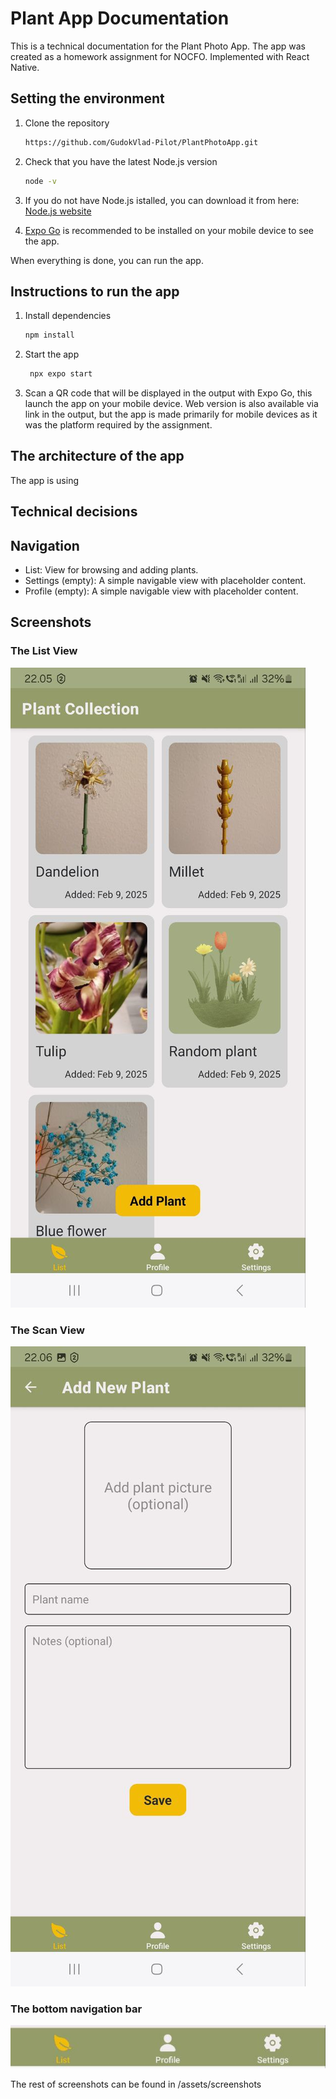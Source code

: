 # Plant App Documentation

This is a technical documentation for the Plant Photo App.
The app was created as a homework assignment for NOCFO.
Implemented with React Native.

## Setting the environment

1. Clone the repository

   ```bash
   https://github.com/GudokVlad-Pilot/PlantPhotoApp.git
   ```

2. Check that you have the latest Node.js version

   ```bash
   node -v
   ```

3. If you do not have Node.js istalled, you can download it from here: [Node.js website](https://nodejs.org/en)

4. [Expo Go](https://expo.dev/go) is recommended to be installed on your mobile device to see the app.

When everything is done, you can run the app.

## Instructions to run the app

1. Install dependencies

   ```bash
   npm install
   ```

2. Start the app

   ```bash
    npx expo start
   ```

3. Scan a QR code that will be displayed in the output with Expo Go, this launch the app on your mobile device. Web version is also available via link in the output, but the app is made primarily for mobile devices as it was the platform required by the assignment.

## The architecture of the app

The app is using

## Technical decisions

## Navigation

- List: View for browsing and adding plants.
- Settings (empty): A simple navigable view with placeholder content.
- Profile (empty): A simple navigable view with placeholder content.

## Screenshots

### The List View
![screenshot](/assets/screenshots/list_view.jpg)

### The Scan View
![screenshot](/assets/screenshots/scan_view.jpg)

### The bottom navigation bar
![screenshot](/assets/screenshots/bottom_navigation_bar.jpg)

The rest of screenshots can be found in /assets/screenshots